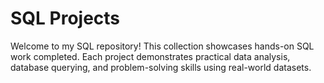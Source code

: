 # SQL Projects

Welcome to my SQL repository! This collection showcases hands-on SQL work completed. Each project demonstrates practical data analysis, database querying, and problem-solving skills using real-world datasets.

